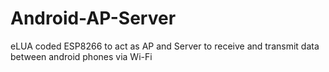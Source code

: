 # Android-AP-Server
eLUA coded ESP8266 to act as AP and Server to receive and transmit data between android phones via Wi-Fi
